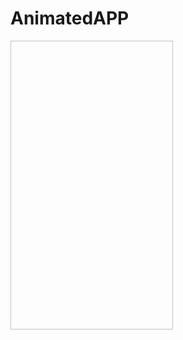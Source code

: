 # AnimatedAPP

<img align="center" width="260" height="462" href="https://imgflip.com/gif/3u3hzm.gif">
